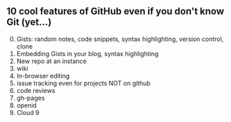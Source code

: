 10 cool features of GitHub even if you don't know Git (yet...)
--------------------------------------------------------------
0. Gists: random notes, code snippets, syntax highlighting, version control, clone
0. Embedding Gists in your blog, syntax highlighting
0. New repo at an instance
0. wiki
0. In-browser editing
0. issue tracking even for projects NOT on github
0. code reviews
0. gh-pages
0. openid
0. Cloud 9
